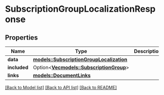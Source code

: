 # SubscriptionGroupLocalizationResponse

## Properties

Name | Type | Description | Notes
------------ | ------------- | ------------- | -------------
**data** | [**models::SubscriptionGroupLocalization**](SubscriptionGroupLocalization.md) |  | 
**included** | Option<[**Vec<models::SubscriptionGroup>**](SubscriptionGroup.md)> |  | [optional]
**links** | [**models::DocumentLinks**](DocumentLinks.md) |  | 

[[Back to Model list]](../README.md#documentation-for-models) [[Back to API list]](../README.md#documentation-for-api-endpoints) [[Back to README]](../README.md)


